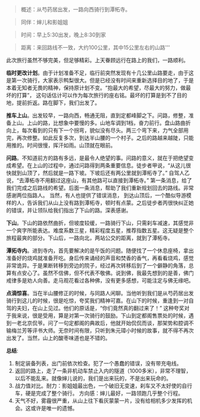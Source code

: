 > 概述：从芍药居出发，一路向西骑行到潭柘寺。

> 同伴：婶儿和影姐姐

> 时间：早上5:30出发，晚上8:30到家

> 距离：来回路线不一致，大约100公里，其中15公里左右的山路'''

此次旅行虽然不够完美，但足够精彩。上天眷顾远行在路上的我们，一路顺利。

**临时更改计划**。由于计划准备不足，临行前突然发现有十几公里山路要走，由于这是第一次骑行，大家表示鸭梨很大。但是已经没有时间来重新选择目的地了，于是本着无知者无畏的精神，保持原计划不变。“抱最大的希望，尽最大的努力，做最坏的打算”， 这句话估计可以作为每次旅行的座右铭。最坏的打算是到不了目的地，提前折返。路在脚下，我们出发了。

**推车上山**。出发较早，一路向西，畅通无阻，直到定都峰脚之下。问路，修整，准备上山。上山的路，比想象中要慢的多。山地车调到1档，奋力前行。盘山路曲折向上，每次看到的只有下一个拐弯，貌似没有尽头。两三个弯下来，力气全部用完，再次修整。如此反复多次，到达半山腰的一个村子。之后的路越来越陡，只能用推的。时间很慢，挥汗如雨。山顶就在眼前。

**问路**。不知道前方的路有多远，是最令人绝望的事。问路的意义，就在于把绝望变成希望。在上山的过程中，通过问路得到两条重要信息。徒步者甲说，“从这儿很快就到山顶了，然后就是一路下坡。下坡后还有两公里就到潭柘寺了。” 自驾人乙说，“去潭柘寺不用翻过这座山，有其他路可以直接到潭柘寺。” 第一条消息，给了我们完成之后路线的希望。后面一条消息，帮助了我们重新规划回去的路线。非常感谢两位指路人。 当然，有人也提供了错误消息， 到达山顶后，一个酷似导游模样的人，告诉我们从山上没有路到潭柘寺，顿时有点蒙。之后徒步者丙很快纠正她的错误，并让领队给我们指出了下山的路。深表感谢。

**下山**。下山的路依然曲折，但坡度较缓，一路骑行下山，只需刹车减速，其感觉非一个爽字所能表达。难度系数三星，精彩程度五星，推荐指数五星。这无疑是整个旅程最爽的部分。下山后，一路向北，两站公交的距离，就到了潭柘寺。

**潭拓寺内**。进到寺内，首先要解决的是午饭的问题。随便找了一个休息座椅，拿出准备好的烧鸡就准备开吃。身后传来诵经的声音和焚香的香气，再看看烧鸡，感觉非常诡异。于是果断转移到旁边的院子，经过再次转移后到了一个僻静的角落，总算有点安心了。虽然不信佛，但不代表不敬佛。说到佛，我最先想到的是善，佛门戒律多是劝人向善。走马观花看过各种佛，没有更多感想，可能注定与佛无缘吧。

**点滴惊喜**。当在半山腰修正的时候，与同路人闲聊。当他听到我们是从芍药居出发骑行到这儿的时候，很是吃惊，夸奖我们精神可嘉。在山下的时候，重逢到一对自驾的夫妇，在山上见过。他们的原话是，“你们竟然真的翻过来了！” 这种夸奖对于我来说，很是受用，算是对第一次骑行的鼓励。下山到定都阁售票处的时候，遇到一老北京侃爷。问了一句定都阁的典故后，他就开始侃侃而谈，那架势和腔调不输梅兰芳等评书大师。无奈时间有限，只听到朱元璋小时候的故事，就不得不再次出发了。当然，山上的酸枣味道也是不错的。

**总结**:  
1. 制定装备列表，出门前依次检查。犯了一个愚蠢的错误，没有带充电线。  
2. 返回的路上，走了一条非机动车禁止入内的隧道（1000多米），非常不理智，以后不能乱来。就像婶儿说的，我们是出来玩的，不是出来玩命的。  
3. 战力值对比。耐力：影姐姐最出色，一个破旧无变速，刹车又不太好使的自行车，硬是完成了整个骑行。
方向感：婶儿最好，一路领跑几乎整个行程。  
4. 天气不好，雾霾很严重，从山上往下看灰蒙蒙一片，没有给相机多少发挥的机会。这或许是唯一的遗憾。
